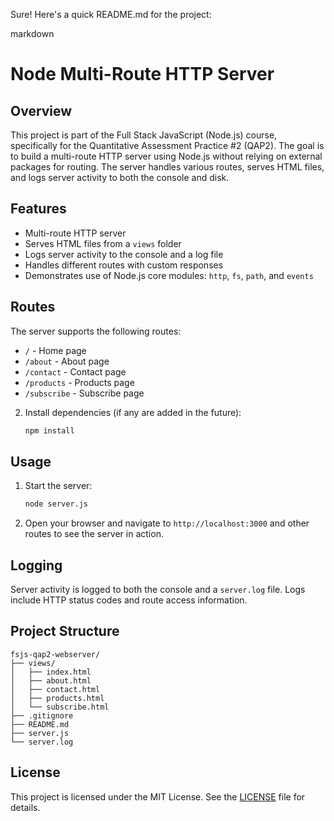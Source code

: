 Sure! Here's a quick README.md for the project:

markdown
# Node Multi-Route HTTP Server

## Overview

This project is part of the Full Stack JavaScript (Node.js) course, specifically for the Quantitative Assessment Practice #2 (QAP2). The goal is to build a multi-route HTTP server using Node.js without relying on external packages for routing. The server handles various routes, serves HTML files, and logs server activity to both the console and disk.

## Features

- Multi-route HTTP server
- Serves HTML files from a `views` folder
- Logs server activity to the console and a log file
- Handles different routes with custom responses
- Demonstrates use of Node.js core modules: `http`, `fs`, `path`, and `events`

## Routes

The server supports the following routes:

- `/` - Home page
- `/about` - About page
- `/contact` - Contact page
- `/products` - Products page
- `/subscribe` - Subscribe page



2. Install dependencies (if any are added in the future):
   ```sh
   npm install
   ```

## Usage

1. Start the server:
   ```sh
   node server.js
   ```

2. Open your browser and navigate to `http://localhost:3000` and other routes to see the server in action.

## Logging

Server activity is logged to both the console and a `server.log` file. Logs include HTTP status codes and route access information.

## Project Structure

```
fsjs-qap2-webserver/
├── views/
│   ├── index.html
│   ├── about.html
│   ├── contact.html
│   ├── products.html
│   └── subscribe.html
├── .gitignore
├── README.md
├── server.js
└── server.log
```

## License

This project is licensed under the MIT License. See the [LICENSE](LICENSE) file for details.
```
